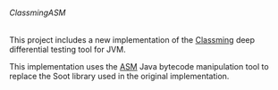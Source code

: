###### ClassmingASM

This project includes a new implementation of the [Classming](https://tingsu.github.io/files/icse19-classming.pdf) 
deep differential testing tool for JVM.

This implementation uses the [ASM](https://asm.ow2.io/) Java bytecode manipulation tool to 
replace the Soot library used in the original implementation.